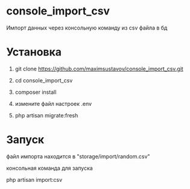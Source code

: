 # console_import_csv
Импорт данных через консольную команду
из csv файла в бд
<h1>Установка</h1>

1. git clone https://github.com/maximsustavov/console_import_csv.git

2. cd console_import_csv

3. composer install

4. измените файл настроек .env

5. php artisan migrate:fresh

<h1>Запуск</h1>

файл импорта находится в "storage/import/random.csv"

консольная команда для запуска

php artisan import:csv
